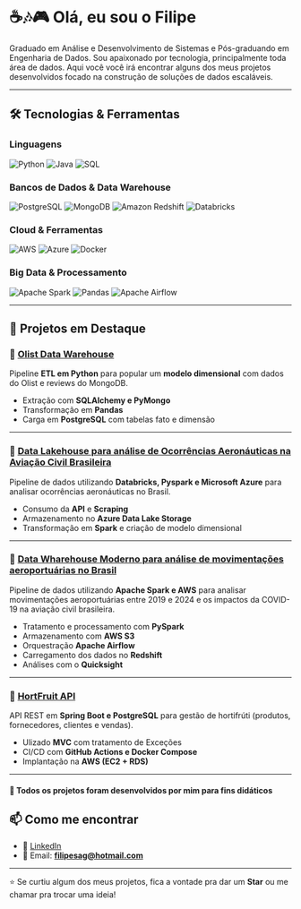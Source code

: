 # ☕🎶🎮 Olá, eu sou o Filipe 

Graduado em Análise e Desenvolvimento de Sistemas e Pós-graduando em Engenharia de Dados. Sou apaixonado por tecnologia, principalmente toda área de dados. 
Aqui você você irá encontrar alguns dos meus projetos desenvolvidos focado na construção de soluções de dados escaláveis.

---

## 🛠️ Tecnologias & Ferramentas

### Linguagens
![Python](https://img.shields.io/badge/Python-3776AB?logo=python&logoColor=white)  ![Java](https://img.shields.io/badge/Java-ED8B00?logo=openjdk&logoColor=white)  ![SQL](https://img.shields.io/badge/SQL-336791?logo=postgresql&logoColor=white) 


### Bancos de Dados & Data Warehouse  
![PostgreSQL](https://img.shields.io/badge/PostgreSQL-4169E1?logo=postgresql&logoColor=white)  ![MongoDB](https://img.shields.io/badge/MongoDB-4EA94B?logo=mongodb&logoColor=white)  ![Amazon Redshift](https://img.shields.io/badge/Amazon%20Redshift-8C4FFF?logo=amazonredshift&logoColor=white)  ![Databricks](https://img.shields.io/badge/Databricks-FF3621?logo=databricks&logoColor=white) 


### Cloud & Ferramentas  
![AWS](https://img.shields.io/badge/AWS-232F3E?logo=amazonaws&logoColor=white)  ![Azure](https://img.shields.io/badge/Microsoft%20Azure-0078D4?logo=microsoftazure&logoColor=white) 
![Docker](https://img.shields.io/badge/Docker-2496ED?logo=docker&logoColor=white)  



### Big Data & Processamento  
![Apache Spark](https://img.shields.io/badge/Apache%20Spark-E25A1C?logo=apachespark&logoColor=white)  ![Pandas](https://img.shields.io/badge/Pandas-150458?logo=pandas&logoColor=white)  ![Apache Airflow](https://img.shields.io/badge/Apache%20Airflow-017CEE?logo=apacheairflow&logoColor=white)  


---

## 📌 Projetos em Destaque

### 🔹 [Olist Data Warehouse](https://github.com/filipesag/fast_track_de)
Pipeline **ETL em Python** para popular um **modelo dimensional** com dados do Olist e reviews do MongoDB.  
- Extração com **SQLAlchemy e PyMongo**  
- Transformação em **Pandas**  
- Carga em **PostgreSQL** com tabelas fato e dimensão  

---

### 🔹 [Data Lakehouse para análise de Ocorrências Aeronáuticas na Aviação Civil Brasileira](https://github.com/filipesag/so-anac-ocorrencias-lakehouse)  
Pipeline de dados utilizando **Databricks, Pyspark e Microsoft Azure** para analisar ocorrências aeronáuticas no Brasil. 
- Consumo da **API** e **Scraping** 
- Armazenamento no **Azure Data Lake Storage**  
- Transformação em **Spark** e criação de modelo dimensional 

---

### 🔹 [Data Wharehouse Moderno para análise de movimentações aeroportuárias no Brasil](https://github.com/filipesag/anac-airports-movement)
Pipeline de dados utilizando **Apache Spark e AWS** para analisar movimentações aeroportuárias entre 2019 e 2024 e os impactos da COVID-19 na aviação civil brasileira. 
- Tratamento e processamento com **PySpark**
- Armazenamento com **AWS S3**
- Orquestração **Apache Airflow**
- Carregamento dos dados no **Redshift**
- Análises com o **Quicksight**

---

### 🔹 [HortFruit API](https://github.com/filipesag/hortifruti-api)  
API REST em **Spring Boot e PostgreSQL** para gestão de hortifrúti (produtos, fornecedores, clientes e vendas).  
- Ulizado **MVC** com tratamento de Exceções
- CI/CD com **GitHub Actions e Docker Compose**  
- Implantação na **AWS (EC2 + RDS)**  

---

#### 📖 Todos os projetos foram desenvolvidos por mim para fins didáticos 


## 📫 Como me encontrar  

- 💼 [LinkedIn](https://www.linkedin.com/in/filipe-aguiar-421269b5/)  
- 📧 Email: **filipesag@hotmail.com**  

---

⭐ Se curtiu algum dos meus projetos, fica a vontade pra dar um **Star** ou me chamar pra trocar uma ideia!  
